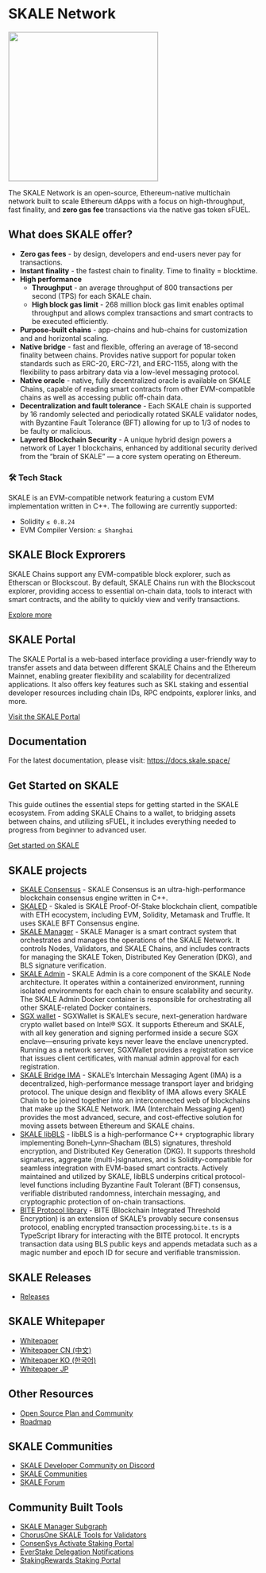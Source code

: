 # SKALE Network
 <img src="https://github.com/user-attachments/assets/e25b683d-874b-478a-9964-b589076d749c" width="300" height="300" style="border:1px solid #ccc"/>

The SKALE Network is an open-source, Ethereum-native multichain network built to scale Ethereum dApps with a focus on high-throughput, fast finality, and **zero gas fee** transactions via the native gas token sFUEL.

## What does SKALE offer?

- **Zero gas fees** - by design, developers and end-users never pay for transactions.
- **Instant finality** - the fastest chain to finality. Time to finality = blocktime.
- **High performance**
  - **Throughput** - an average throughput of 800 transactions per second (TPS) for each SKALE chain.
  - **High block gas limit** - 268 million block gas limit enables optimal throughput and allows complex transactions and smart contracts to be executed efficiently.
- **Purpose-built chains** - app-chains and hub-chains for customization and and horizontal scaling.
- **Native bridge** - fast and flexible, offering an average of 18-second finality between chains. Provides native support for popular token standards such as ERC-20, ERC-721, and ERC-1155, along with the flexibility to pass arbitrary data via a low-level messaging protocol.
- **Native oracle** - native, fully decentralized oracle is available on SKALE Chains, capable of reading smart contracts from other EVM-compatible chains as well as accessing public off-chain data.
- **Decentralization and fault tolerance** - Each SKALE chain is supported by 16 randomly selected and periodically rotated SKALE validator nodes, with Byzantine Fault Tolerance (BFT) allowing for up to 1/3 of nodes to be faulty or malicious.
- **Layered Blockchain Security** - A unique hybrid design powers a network of Layer 1 blockchains, enhanced by additional security derived from the “brain of SKALE” — a core system operating on Ethereum.

### 🛠️ Tech Stack
SKALE is an EVM-compatible network featuring a custom EVM implementation written in C++.
The following are currently supported:

- Solidity `≤ 0.8.24`
- EVM Compiler Version: `≤ Shanghai`

## SKALE Block Exprorers 

SKALE Chains support any EVM-compatible block explorer, such as Etherscan or Blockscout.
By default, SKALE Chains run with the Blockscout explorer, providing access to essential on-chain data, tools to interact with smart contracts, and the ability to quickly view and verify transactions.

[Explore more](https://github.com/skalenetwork/blockscout)

## SKALE Portal 

The SKALE Portal is a web-based interface providing a user-friendly way to transfer assets and data between different SKALE Chains and the Ethereum Mainnet, enabling greater flexibility and scalability for decentralized applications. It also offers key features such as SKL staking and essential developer resources including chain IDs, RPC endpoints, explorer links, and more.

[Visit the SKALE Portal](https://portal.skale.space/)

## Documentation
For the latest documentation, please visit: https://docs.skale.space/ 

## Get Started on SKALE

This guide outlines the essential steps for getting started in the SKALE ecosystem. From adding SKALE Chains to a wallet, to bridging assets between chains, and utilizing sFUEL, it includes everything needed to progress from beginner to advanced user.

[Get started on SKALE](https://skale.space/get-started-on-skale)


## SKALE projects 
- [SKALE Consensus](https://github.com/skalenetwork/skale-consensus) - SKALE Consensus is an ultra-high-performance blockchain consensus engine written in C++.
- [SKALED](https://github.com/skalenetwork/skaled) - Skaled is SKALE Proof-Of-Stake blockchain client, compatible with ETH ecocystem, including EVM, Solidity, Metamask and Truffle. It uses SKALE BFT Consensus engine.
- [SKALE Manager](https://github.com/skalenetwork/skale-manager) - SKALE Manager is a smart contract system that orchestrates and manages the operations of the SKALE Network. It controls Nodes, Validators, and SKALE Chains, and includes contracts for managing the SKALE Token, Distributed Key Generation (DKG), and BLS signature verification.
- [SKALE Admin](https://github.com/skalenetwork/skale-admin) - SKALE Admin is a core component of the SKALE Node architecture. It operates within a containerized environment, running isolated environments for each chain to ensure scalability and security. The SKALE Admin Docker container is responsible for orchestrating all other SKALE-related Docker containers.
- [SGX wallet](https://github.com/skalenetwork/sgxwallet) - SGXWallet is SKALE’s secure, next-generation hardware crypto wallet based on Intel® SGX. It supports Ethereum and SKALE, with all key generation and signing performed inside a secure SGX enclave—ensuring private keys never leave the enclave unencrypted. Running as a network server, SGXWallet provides a registration service that issues client certificates, with manual admin approval for each registration.
- [SKALE Bridge IMA](https://github.com/skalenetwork/IMA) - SKALE’s Interchain Messaging Agent (IMA) is a decentralized, high-performance message transport layer and bridging protocol. The unique design and flexiblity of IMA allows every SKALE Chain to be joined together into an interconnected web of blockchains that make up the SKALE Network. IMA (Interchain Messaging Agent) provides the most advanced, secure, and cost-effective solution for moving assets between Ethereum and SKALE chains.
- [SKALE libBLS](https://github.com/skalenetwork/libBLS) - libBLS is a high-performance C++ cryptographic library implementing Boneh–Lynn–Shacham (BLS) signatures, threshold encryption, and Distributed Key Generation (DKG). It supports threshold signatures, aggregate (multi-)signatures, and is Solidity-compatible for seamless integration with EVM-based smart contracts.
Actively maintained and utilized by SKALE, libBLS underpins critical protocol-level functions including Byzantine Fault Tolerant (BFT) consensus, verifiable distributed randomness, interchain messaging, and cryptographic protection of on-chain transactions.
- [BITE Protocol library](https://github.com/skalenetwork/bite-ts) - BITE (Blockchain Integrated Threshold Encryption) is an extension of SKALE’s provably secure consensus protocol, enabling encrypted transaction processing.`bite.ts` is a TypeScript library for interacting with the BITE protocol. It encrypts transaction data using BLS public keys and appends metadata such as a magic number and epoch ID for secure and verifiable transmission.


## SKALE Releases
- [Releases](/releases)

## SKALE Whitepaper 
- [Whitepaper](https://skale.network/whitepaper)
- [Whitepaper CN (中文)](https://skale.network/skalenetwork_whitepaper-CN)
- [Whitepaper KO (한국어)](https://skale.network/skalenetwork_whitepaper-KO)
- [Whitepaper JP](https://skale.network/skalenetwork_whitepaper-JA)

## Other Resources

- [Open Source Plan and Community](OPEN_SOURCE_PLAN.md)
- [Roadmap](https://skale.network/roadmap)

## SKALE Communities
- [SKALE Developer Community on Discord](http://skale.chat)
- [SKALE Communities](https://skale.network/communities)
- [SKALE Forum](https://forum.skale.network/)

## Community Built Tools

- [SKALE Manager Subgraph](https://thegraph.com/explorer/subgraph/ministry-of-decentralization/skale-manager-subgraph)
- [ChorusOne SKALE Tools for Validators](https://github.com/ChorusOne/skale-tools)
- [ConsenSys Activate Staking Portal](https://activate.codefi.network/staking/skale/validators)
- [EverStake Delegation Notifications](https://github.com/everstake/skale-delegations-notificationbot)
- [StakingRewards Staking Portal](https://www.stakingrewards.com/earn/skale)
